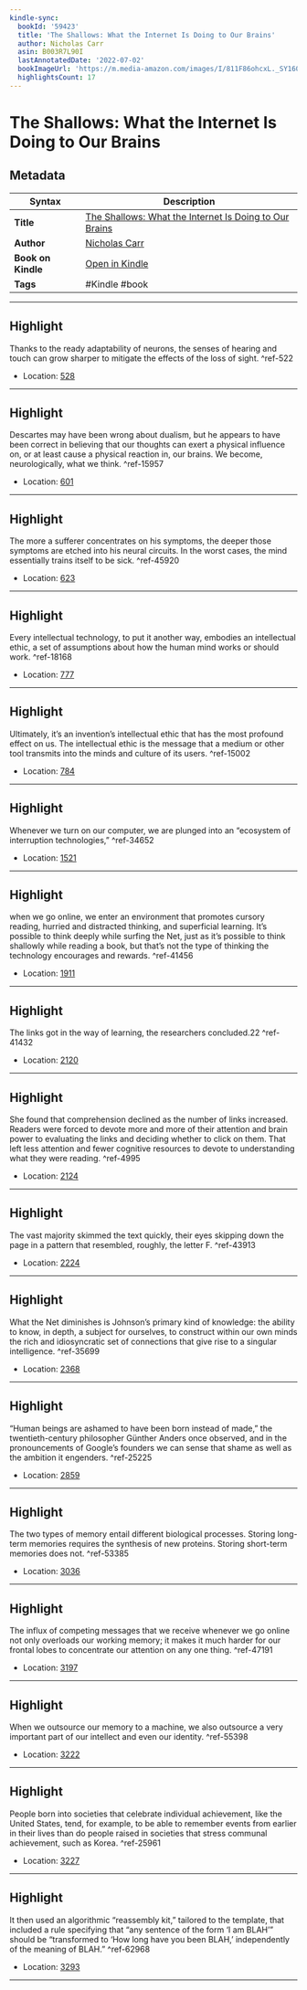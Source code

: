 ```yaml
---
kindle-sync:
  bookId: '59423'
  title: 'The Shallows: What the Internet Is Doing to Our Brains'
  author: Nicholas Carr
  asin: B003R7L90I
  lastAnnotatedDate: '2022-07-02'
  bookImageUrl: 'https://m.media-amazon.com/images/I/811F86ohcxL._SY160.jpg'
  highlightsCount: 17
---
```

# The Shallows: What the Internet Is Doing to Our Brains

## Metadata

| Syntax | Description |
| ---------- | ---------- |
| **Title** | [The Shallows: What the Internet Is Doing to Our Brains](https://www.amazon.com/dp/B003R7L90I) |
| **Author** | [Nicholas Carr](https://www.amazon.comundefined) |
| **Book on Kindle** | <a href="kindle://book?action=open&asin=B003R7L90I" target="_blank">Open in Kindle</a> |
| **Tags** | #Kindle #book |

---

## Highlight

Thanks to the ready adaptability of neurons, the senses of hearing and touch can grow sharper to mitigate the effects of the loss of sight. ^ref-522

- Location: [528](kindle://book?action=open&asin=B003R7L90I&location=528)

---
## Highlight

Descartes may have been wrong about dualism, but he appears to have been correct in believing that our thoughts can exert a physical influence on, or at least cause a physical reaction in, our brains. We become, neurologically, what we think. ^ref-15957

- Location: [601](kindle://book?action=open&asin=B003R7L90I&location=601)

---
## Highlight

The more a sufferer concentrates on his symptoms, the deeper those symptoms are etched into his neural circuits. In the worst cases, the mind essentially trains itself to be sick. ^ref-45920

- Location: [623](kindle://book?action=open&asin=B003R7L90I&location=623)

---
## Highlight

Every intellectual technology, to put it another way, embodies an intellectual ethic, a set of assumptions about how the human mind works or should work. ^ref-18168

- Location: [777](kindle://book?action=open&asin=B003R7L90I&location=777)

---
## Highlight

Ultimately, it’s an invention’s intellectual ethic that has the most profound effect on us. The intellectual ethic is the message that a medium or other tool transmits into the minds and culture of its users. ^ref-15002

- Location: [784](kindle://book?action=open&asin=B003R7L90I&location=784)

---
## Highlight

Whenever we turn on our computer, we are plunged into an “ecosystem of interruption technologies,” ^ref-34652

- Location: [1521](kindle://book?action=open&asin=B003R7L90I&location=1521)

---
## Highlight

when we go online, we enter an environment that promotes cursory reading, hurried and distracted thinking, and superficial learning. It’s possible to think deeply while surfing the Net, just as it’s possible to think shallowly while reading a book, but that’s not the type of thinking the technology encourages and rewards. ^ref-41456

- Location: [1911](kindle://book?action=open&asin=B003R7L90I&location=1911)

---
## Highlight

The links got in the way of learning, the researchers concluded.22 ^ref-41432

- Location: [2120](kindle://book?action=open&asin=B003R7L90I&location=2120)

---
## Highlight

She found that comprehension declined as the number of links increased. Readers were forced to devote more and more of their attention and brain power to evaluating the links and deciding whether to click on them. That left less attention and fewer cognitive resources to devote to understanding what they were reading. ^ref-4995

- Location: [2124](kindle://book?action=open&asin=B003R7L90I&location=2124)

---
## Highlight

The vast majority skimmed the text quickly, their eyes skipping down the page in a pattern that resembled, roughly, the letter F. ^ref-43913

- Location: [2224](kindle://book?action=open&asin=B003R7L90I&location=2224)

---
## Highlight

What the Net diminishes is Johnson’s primary kind of knowledge: the ability to know, in depth, a subject for ourselves, to construct within our own minds the rich and idiosyncratic set of connections that give rise to a singular intelligence. ^ref-35699

- Location: [2368](kindle://book?action=open&asin=B003R7L90I&location=2368)

---
## Highlight

“Human beings are ashamed to have been born instead of made,” the twentieth-century philosopher Günther Anders once observed, and in the pronouncements of Google’s founders we can sense that shame as well as the ambition it engenders. ^ref-25225

- Location: [2859](kindle://book?action=open&asin=B003R7L90I&location=2859)

---
## Highlight

The two types of memory entail different biological processes. Storing long-term memories requires the synthesis of new proteins. Storing short-term memories does not. ^ref-53385

- Location: [3036](kindle://book?action=open&asin=B003R7L90I&location=3036)

---
## Highlight

The influx of competing messages that we receive whenever we go online not only overloads our working memory; it makes it much harder for our frontal lobes to concentrate our attention on any one thing. ^ref-47191

- Location: [3197](kindle://book?action=open&asin=B003R7L90I&location=3197)

---
## Highlight

When we outsource our memory to a machine, we also outsource a very important part of our intellect and even our identity. ^ref-55398

- Location: [3222](kindle://book?action=open&asin=B003R7L90I&location=3222)

---
## Highlight

People born into societies that celebrate individual achievement, like the United States, tend, for example, to be able to remember events from earlier in their lives than do people raised in societies that stress communal achievement, such as Korea. ^ref-25961

- Location: [3227](kindle://book?action=open&asin=B003R7L90I&location=3227)

---
## Highlight

It then used an algorithmic “reassembly kit,” tailored to the template, that included a rule specifying that “any sentence of the form ‘I am BLAH’” should be “transformed to ‘How long have you been BLAH,’ independently of the meaning of BLAH.” ^ref-62968

- Location: [3293](kindle://book?action=open&asin=B003R7L90I&location=3293)

---
